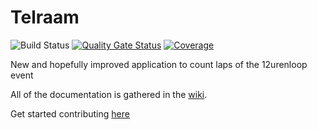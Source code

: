 # Telraam
![Build Status](https://github.com/12urenloop/Telraam/workflows/Java%20CI%20with%20Gradle/badge.svg)
[![Quality Gate Status](https://sonarcloud.io/api/project_badges/measure?project=12urenloop_Telraam&metric=alert_status)](https://sonarcloud.io/dashboard?id=12urenloop_Telraam)
[![Coverage](https://sonarcloud.io/api/project_badges/measure?project=12urenloop_Telraam&metric=coverage)](https://sonarcloud.io/dashboard?id=12urenloop_Telraam)

New and hopefully improved application to count laps of the 12urenloop event

All of the documentation is gathered in the [wiki][telraamwiki].

Get started contributing [here][wikistarted]

[telraamwiki]: https://github.com/12urenloop/Telraam/wiki 
[wikistarted]: https://github.com/12urenloop/Telraam/wiki/Getting-Started
